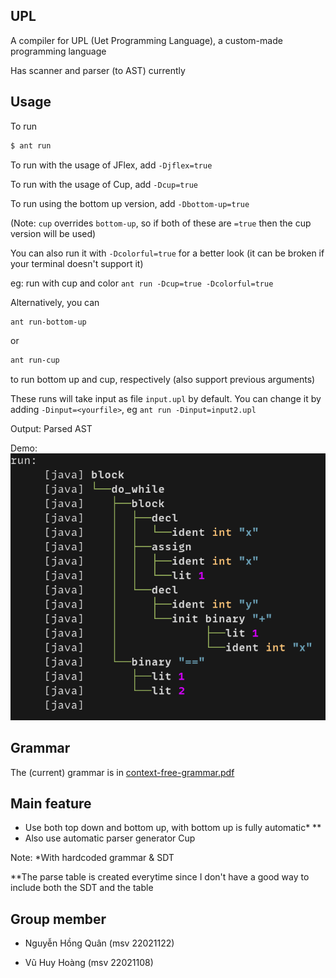 <h2> UPL </h2>
A compiler for UPL (Uet Programming Language), a custom-made programming language

Has scanner and parser (to AST) currently

<h2>Usage</h2>

To run
```sh
$ ant run
```

To run with the usage of JFlex, add `-Djflex=true`

To run with the usage of Cup, add `-Dcup=true`

To run using the bottom up version, add `-Dbottom-up=true`

(Note: `cup` overrides `bottom-up`, so if both of these are `=true` then the cup version will be used)

You can also run it with `-Dcolorful=true` for a better look (it can be broken if your terminal doesn't support it)

eg: run with cup and color `ant run -Dcup=true -Dcolorful=true`

Alternatively, you can

```sh
ant run-bottom-up
```
or
```sh
ant run-cup
```
to run bottom up and cup, respectively (also support previous arguments)

These runs will take input as file `input.upl` by default.
You can change it by adding `-Dinput=<yourfile>`, eg `ant run -Dinput=input2.upl`

Output: Parsed AST

Demo: <img src="./demo/demo1.png"></img>

<h2>Grammar</h2>

The (current) grammar is in [context-free-grammar.pdf](./context-free-grammar.pdf)

<h2>Main feature</h2>

- Use both top down and bottom up, with bottom up is fully automatic* **
- Also use automatic parser generator Cup

Note: 
*With hardcoded grammar & SDT

**The parse table is created everytime since I don't have a good way to include both the SDT and the table

<h2>Group member</h2>

- Nguyễn Hồng Quân (msv 22021122)

- Vũ Huy Hoàng (msv 22021108)
